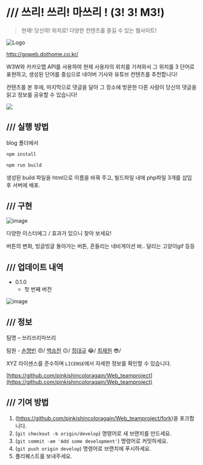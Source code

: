 # /// 쓰리! 쓰리! 마쓰리 ! (3!&nbsp;3!&nbsp;M3!)
> 현재! 당신의! 위치로! 다양한 컨텐츠를 즐길 수 있는 웹사이트!

![Logo](https://user-images.githubusercontent.com/39547381/121808576-0f5e5a80-cc94-11eb-85a4-bd85a9bcc44f.png)

http://goweb.dothome.co.kr/

W3W와 카카오맵 API를 사용하여 현재 사용자의 위치를 가져와서 그 위치를 3 단어로 표현하고, 생성된 단어를 중심으로 네이버 기사와 유튜브 컨텐츠를 추천합니다!

컨텐츠를 본 후에, 마지막으로 댓글을 달아 그 장소에 방문한 다른 사람이 당신의 댓글을 읽고 정보를 공유할 수 있습니다!


![](/blog/src/1.png)

## /// 실행 방법

blog 폴더에서
```sh
npm install

npm run build
```

생성된 build 파일을 html으로 이름을 바꿔 주고, 빌드파일 내에 php파일 3개를 삽입 후 서버에 배포.



## /// 구현

![image](https://user-images.githubusercontent.com/39547381/121809004-040c2e80-cc96-11eb-8381-3ca11261fdaf.png)

다양한 이스터에그 / 효과가 있으니 찾아 보세요!

버튼의 변화, 빙글빙글 돌아가는 버튼, 흔들리는 네비게이션 바.. 달리는 고양이gif 등등


## /// 업데이트 내역

* 0.1.0
    * 첫 번째 버전


![image](https://user-images.githubusercontent.com/39547381/121809020-1b4b1c00-cc96-11eb-945d-590434df6dc4.png)


## /// 정보

팀명 – 쓰리쓰리마쓰리

팀원 -
[손명빈](https://github.com/pinkishincoloragain) :angry:/
[백승찬](https://github.com/Backseungchan) :pensive:/
[정대규](https://github.com/DDAGUE) :joy:/
[최재원](https://github.com/choi-jaewon) :sunglasses:/

XYZ 라이센스를 준수하며 ``LICENSE``에서 자세한 정보를 확인할 수 있습니다.

[https://github.com/pinkishincoloragain/Web_teamproject](https://github.com/pinkishincoloragain/Web_teamproject)

## /// 기여 방법

1. (<https://github.com/pinkishincoloragain/Web_teamproject/fork>)을 포크합니다.
2. (`git checkout -b origin/develop`) 명령어로 새 브랜치를 만드세요.
3. (`git commit -am 'Add some development'`) 명령어로 커밋하세요.
4. (`git push origin develop`) 명령어로 브랜치에 푸시하세요. 
5. 풀리퀘스트를 보내주세요.
